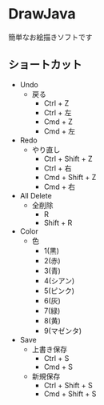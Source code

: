# DrawJava
簡単なお絵描きソフトです

## ショートカット
* Undo
  * 戻る
    * Ctrl + Z
    * Ctrl + 左
    * Cmd + Z
    * Cmd + 左
* Redo
  * やり直し
    * Ctrl + Shift + Z
    * Ctrl + 右
    * Cmd + Shift + Z
    * Cmd + 右
* All Delete
  * 全削除
    * R
    * Shift + R
* Color
  * 色
    * 1(黒)
    * 2(赤)
    * 3(青)
    * 4(シアン)
    * 5(ピンク)
    * 6(灰)
    * 7(緑)
    * 8(黄)
    * 9(マゼンタ)
* Save
  * 上書き保存
    * Ctrl + S
    * Cmd + S
  * 新規保存
    * Ctrl + Shift + S
    * Cmd + Shift + S